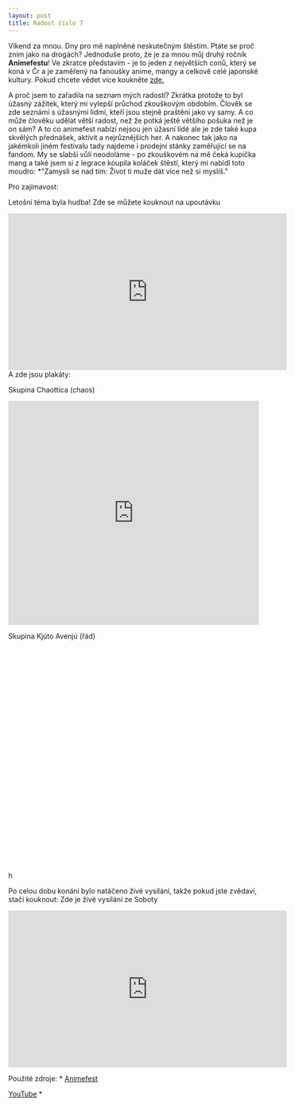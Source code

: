 ```yaml
---
layout: post
title: Radost číslo 7
---
```


Víkend za mnou. Dny pro mě naplněné neskutečným štěstím. Ptáte se proč zním jako na drogách? 
Jednoduše proto, že je za mnou můj druhý ročník **Animefestu**!
Ve zkratce představím - je to jeden z největších conů, který se koná v Čr a je zaměřený na fanoušky anime, mangy a celkově celé japonské kultury.
Pokud chcete vědet více koukněte <a href="https://animefest.cz/info">zde.</a>

A proč jsem to zařadila na seznam mých radostí? Zkrátka protože to byl úžasný zážitek, který mi vylepší průchod zkouškovým obdobím. Člověk se zde seznámí s úžasnými lidmi, kteří jsou stejně praštění jako vy samy. A co může člověku udělat větší radost, než že potká ještě většího pošuka než je on sám? A to co animefest nabízí nejsou jen úžasní lidé ale je zde také kupa skvělých přednášek, aktivit a nejrůznějších her. A nakonec tak jako na jakémkoli jiném festivalu tady najdeme i prodejní stánky zaměřující se na fandom. My se slabší vůlí neodoláme - po zkouškovém na mě čeká kupička mang a také jsem si z legrace koupila koláček štěstí, který mi nabídl toto moudro: 
*"Zamysli se nad tím: Život ti muže dát více než si myslíš."

Pro zajímavost:

Letošní téma byla hudba! 
Zde se můžete kouknout na upoutávku
<iframe width="560" height="315" src="https://www.youtube.com/embed/IMknY7EWB_M" frameborder="0" allowfullscreen></iframe>
A zde jsou plakáty:

Skupina Chaottica (chaos)
<iframe width="100%" height="450" scrolling="no" frameborder="no" src="https://animefest.cz/download/AF17_plakat2en_th.jpg"></iframe>

Skupina Kjúto Avenjú (řád)
<iframe width="100%" height="450" scrolling="no" frameborder="no" src="ttps://animefest.cz/download/AF17_plakat2en_th.jpg"></iframe>h

Po celou dobu konání bylo natáčeno živé vysílání, takže pokud jste zvědaví, stačí kouknout:
Zde je živé vysílání ze Soboty
<iframe width="560" height="315" src="https://www.youtube.com/embed/kMzNb3RUv9o" frameborder="0" allowfullscreen></iframe>

Použité zdroje:
*
<a href="https://animefest.cz">Animefest</a>

<a href="https://youtube.com">YouTube</a>
*